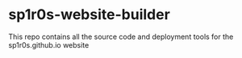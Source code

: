 # sp1r0s-website-builder
This repo contains all the source code and deployment tools for the sp1r0s.github.io website
